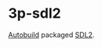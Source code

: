 # 3p-sdl2

[Autobuild][] packaged [SDL2][].

[Autobuild]: https://github.com/secondlife/autobuild
[SDL2]: https://www.libsdl.org/
